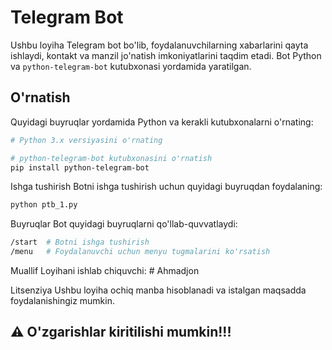 # Telegram Bot  

Ushbu loyiha Telegram bot bo'lib, foydalanuvchilarning xabarlarini qayta ishlaydi, kontakt va manzil jo'natish imkoniyatlarini taqdim etadi. Bot Python va `python-telegram-bot` kutubxonasi yordamida yaratilgan.  

## O'rnatish  

Quyidagi buyruqlar yordamida Python va kerakli kutubxonalarni o'rnating:  

```sh
# Python 3.x versiyasini o'rnating

# python-telegram-bot kutubxonasini o'rnatish
pip install python-telegram-bot
```

Ishga tushirish
Botni ishga tushirish uchun quyidagi buyruqdan foydalaning:
```sh
python ptb_1.py
```

Buyruqlar
Bot quyidagi buyruqlarni qo'llab-quvvatlaydi:
```sh
/start  # Botni ishga tushirish
/menu   # Foydalanuvchi uchun menyu tugmalarini ko'rsatish
```

Muallif
Loyihani ishlab chiquvchi: # Ahmadjon

Litsenziya
Ushbu loyiha ochiq manba hisoblanadi va istalgan maqsadda foydalanishingiz mumkin.

## ⚠️ O'zgarishlar kiritilishi mumkin!!!
